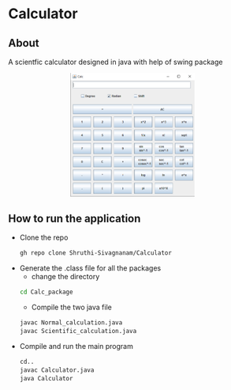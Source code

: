 # Calculator

## About

A scientfic calculator designed in java with help of swing package

<p align="center">
  <img src="Calculator-img.png" width="50%" height="50%"/>
</p>

## How to run the application

- Clone the repo
  ```bash
  gh repo clone Shruthi-Sivagnanam/Calculator
  ```
 - Generate the .class file for all the packages
    - change the directory
    ```bash
    cd Calc_package 
    ```
    - Compile the two java file
    ```bash
    javac Normal_calculation.java
    javac Scientific_calculation.java
    ```
 - Compile and run the main program
    ```bash
    cd..
    javac Calculator.java
    java Calculator
    ```

